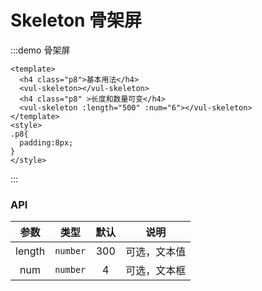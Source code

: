 <!--
 * @Author: sifengyuan
 * @Date: 2022-07-23 10:50:48
 * @LastEditors: sifengyuan
 * @LastEditTime: 2022-07-23 23:06:58
 * @FilePath: /iuUI/docs/components/skeleton/index.md
 * @Description: update here
-->
# Skeleton 骨架屏

:::demo 骨架屏

```vue
<template>
  <h4 class="p8">基本用法</h4>
  <vul-skeleton></vul-skeleton>
  <h4 class="p8" >长度和数量可变</h4>
  <vul-skeleton :length="500" :num="6"></vul-skeleton>
</template>
<style>
.p8{
  padding:8px;
}
</style>
```

:::

### API

|  参数  |   类型   | 默认 |     说明     |
| :----: | :------: | :--: | :----------: |
| length | `number` | 300  | 可选，文本值 |
|  num   | `number` |  4   | 可选，文本框 |

